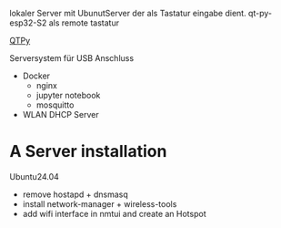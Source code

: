 lokaler Server mit UbunutServer der als Tastatur eingabe dient. 
qt-py-esp32-S2 als remote tastatur

[QTPy](https://learn.adafruit.com/adafruit-qt-py-esp32-s2/overview)

Serversystem für USB Anschluss
- Docker
  - nginx
  - jupyter notebook
  - mosquitto
- WLAN DHCP Server 

# A Server installation
Ubuntu24.04
  - remove hostapd + dnsmasq
  - install network-manager + wireless-tools
  - add wifi interface in nmtui and create an Hotspot
